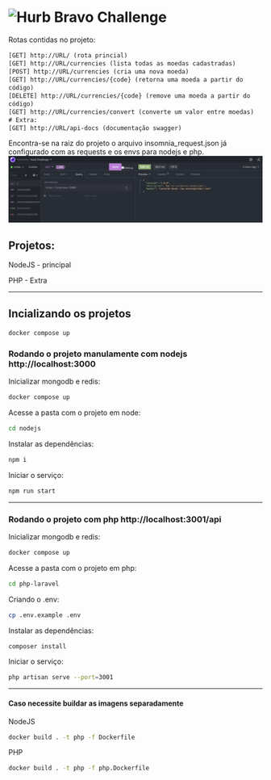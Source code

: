 # <img src="https://avatars1.githubusercontent.com/u/7063040?v=4&s=200.jpg" alt="Hurb" width="24" /> Bravo Challenge


Rotas contidas no projeto:
```
[GET] http://URL/ (rota princial)
[GET] http://URL/currencies (lista todas as moedas cadastradas)
[POST] http://URL/currencies (cria uma nova moeda)
[GET] http://URL/currencies/{code} (retorna uma moeda a partir do código)
[DELETE] http://URL/currencies/{code} (remove uma moeda a partir do código)
[GET] http://URL/currencies/convert (converte um valor entre moedas)
# Extra:
[GET] http://URL/api-docs (documentação swagger)
```

Encontra-se na raiz do projeto o arquivo insomnia_request.json já configurado com as requests e os envs para nodejs e php.
<img src="insomnia.png">

## Projetos:
NodeJS - principal

PHP - Extra

----------

## Incializando os projetos
```sh
docker compose up
```

### Rodando o projeto manulamente com nodejs http://localhost:3000
Inicializar mongodb e redis:
```sh
docker compose up
```
Acesse a pasta com o projeto em node:
```sh
cd nodejs
```
Instalar as dependências:
```sh
npm i
```
Iniciar o serviço:
```sh
npm run start
```
----------
### Rodando o projeto com php http://localhost:3001/api
Inicializar mongodb e redis:
```sh
docker compose up
```
Acesse a pasta com o projeto em php:
```sh
cd php-laravel
```
Criando o .env:
```sh
cp .env.example .env
```
Instalar as dependências:
```sh
composer install
```
Iniciar o serviço:
```sh
php artisan serve --port=3001
```
----------
#### Caso necessite buildar as imagens separadamente
NodeJS
```sh
docker build . -t php -f Dockerfile
```
PHP
```sh
docker build . -t php -f php.Dockerfile
```